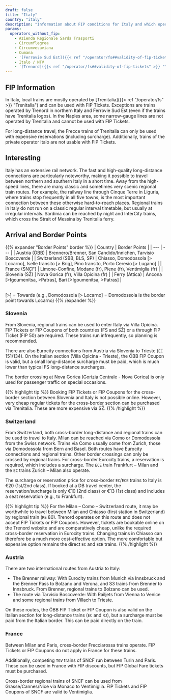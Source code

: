 ```yaml
---
draft: false
title: "Italy"
country: "italy"
description: "Information about FIP conditions for Italy and which operators offer discounts."
params:
  operators_without_fip:
    - Azienda Regionale Sarda Trasporti
    - Circumflegrea
    - Circumvesuviana
    - Cumana
    - '[Ferrovie Sud Est]({{< ref "/operator/fs##validity-of-fip-tickets" >}} "Ferrovie Sud Est")'
    - Italo / NTV
    - '[Trenord]({{< ref "/operator/fs##validity-of-fip-tickets" >}} "Trenord")'
---
```


## FIP Information

In Italy, local trains are mostly operated by [Trenitalia]({{< ref "/operator/fs" >}} "Trenitalia") and can be used with FIP Tickets. Exceptions are trains operated by Trenord in northern Italy and Ferrovie Sud Est (even if the trains have Trenitalia logos). In the Naples area, some narrow-gauge lines are not operated by Trenitalia and cannot be used with FIP Tickets.

For long-distance travel, the Frecce trains of Trenitalia can only be used with expensive reservations (including surcharge). Additionally, trains of the private operator Italo are not usable with FIP Tickets.

## Interesting

Italy has an extensive rail network. The fast and high-quality long-distance connections are particularly noteworthy, making it possible to travel between northern and southern Italy in a short time. Away from the high-speed lines, there are many classic and sometimes very scenic regional train routes. For example, the railway line through Cinque Terre in Liguria, where trains stop frequently in all five towns, is the most important connection between these otherwise hard-to-reach places. Regional trains in Italy do not run on a classic regular interval timetable, but usually at irregular intervals. Sardinia can be reached by night and InterCity trains, which cross the Strait of Messina by Trenitalia ferry.

## Arrival and Border Points

{{% expander "Border Points" border %}}
| Country | Border Points |
| --- | --- |
| Austria (ÖBB) | Brennero/Brenner, San Candido/Innichen, Tarvisio Boscoverde |
| Switzerland (SBB, BLS, SP) | Chiasso, Domodossola [> Locarno], Iselle transito [> Brig], Pino transito, Porto Ceresio [> Lugano] |
| France (SNCF) | Limone-Confine, Modane (fr), Piene (fr), Ventimiglia (fr) |
| Slovenia (SŽ) | Nova Gorica (fr), Villa Opicina (fr) |
| Ferry (Attica) | Ancona [>Igoumenitsa, >Patras], Bari [>Igoumenitsa, >Patras] |

\
[>] = Towards (e.g., Domodossola [> Locarno] = Domodossola is the border point towards Locarno)
{{% /expander %}}

### Slovenia

From Slovenia, regional trains can be used to enter Italy via Villa Opicina. FIP Tickets or FIP Coupons of both countries (FS and SŽ) or a through FIP Ticket (FIP 50) are required. These trains run infrequently, so planning is recommended.

There are also Eurocity connections from Austria via Slovenia to Trieste (`EC` 151/134). On the Italian section (Villa Opicina - Trieste), the ÖBB FIP Coupon is valid, but a small long-distance surcharge must be paid, which is much lower than typical FS long-distance surcharges.

The border crossing at Nova Gorica (Gorizia Centrale - Nova Gorica) is only used for passenger traffic on special occasions.

{{% highlight tip %}}
Booking FIP Tickets or FIP Coupons for the cross-border section between Slovenia and Italy is not possible online. However, very cheap regular tickets for the cross-border section can be purchased via Trenitalia. These are more expensive via SŽ.
{{% /highlight %}}

### Switzerland

From Switzerland, both cross-border long-distance and regional trains can be used to travel to Italy. Milan can be reached via Como or Domodossola from the Swiss network. Trains via Como usually come from Zurich, those via Domodossola from Bern and Basel. Both routes have Eurocity connections and regional trains. Other border crossings can only be crossed by regional trains. For cross-border Eurocity trains, a reservation is required, which includes a surcharge. The `ECE` train Frankfurt – Milan and the `EC` trains Zurich – Milan also operate.

The surcharge or reservation price for cross-border `EC`/`ECE` trains to Italy is €20 (1st/2nd class). If booked at a DB travel center, the reservation/surcharge is only €10 (2nd class) or €13 (1st class) and includes a seat reservation (e.g., to Frankfurt).

{{% highlight tip %}}
For the Milan – Como – Switzerland route, it may be worthwhile to travel between Milan and Chiasso (first station in Switzerland) by regional train (`RE` 80). Trenord operates on this route and does not accept FIP Tickets or FIP Coupons. However, tickets are bookable online on the Trenord website and are comparatively cheap, unlike the required cross-border reservation in Eurocity trains. Changing trains in Chiasso can therefore be a much more cost-effective option. The more comfortable but expensive option remains the direct `EC` and `ECE` trains.
{{% /highlight %}}

### Austria

There are two international routes from Austria to Italy:

- The Brenner railway: With Eurocity trains from Munich via Innsbruck and the Brenner Pass to Bolzano and Verona, and S3 trains from Brenner to Innsbruck. From Brenner, regional trains to Bolzano can be used.
- The route via Tarvisio Boscoverde: With Railjets from Vienna to Venice and some regional trains from Villach to Trieste.

On these routes, the ÖBB FIP Ticket or FIP Coupon is also valid on the Italian section for long-distance trains (`EC` and `RJ`), but a surcharge must be paid from the Italian border. This can be paid directly on the train.

### France

Between Milan and Paris, cross-border Frecciarossa trains operate. FIP Tickets or FIP Coupons do not apply in France for these trains.

Additionally, competing `TGV` trains of SNCF run between Turin and Paris. These can be used in France with FIP discounts, but FIP Global Fare tickets must be purchased.

Cross-border regional trains of SNCF can be used from Grasse/Cannes/Nice via Monaco to Ventimiglia. FIP Tickets and FIP Coupons of SNCF are valid to Ventimiglia.
